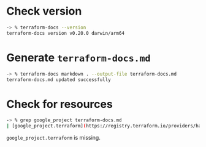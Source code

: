 # Check version
```bash
-> % terraform-docs --version                                 
terraform-docs version v0.20.0 darwin/arm64
```

# Generate `terraform-docs.md`
```bash
-> % terraform-docs markdown . --output-file terraform-docs.md
terraform-docs.md updated successfully
```

# Check for resources
```bash
-> % grep google_project terraform-docs.md 
| [google_project.terraform](https://registry.terraform.io/providers/hashicorp/google/latest/docs/resources/project) | resource |
```

`google_project.terraform` is missing.
